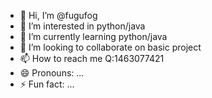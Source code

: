 - 👋 Hi, I’m @fugufog
- 👀 I’m interested in python/java
- 🌱 I’m currently learning python/java
- 💞️ I’m looking to collaborate on basic project
- 📫 How to reach me Q:1463077421
- 😄 Pronouns: ...
- ⚡ Fun fact: ...

<!---
fugufog/fugufog is a ✨ special ✨ repository because its `README.md` (this file) appears on your GitHub profile.
You can click the Preview link to take a look at your changes.
--->
